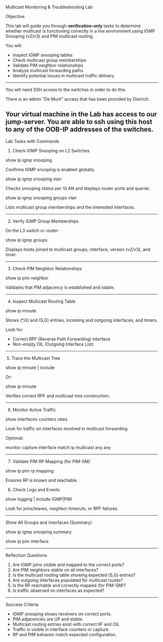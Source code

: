 Multicast Monitoring & Troubleshooting Lab

Objective

This lab will guide you through **verification-only** tasks to determine whether multicast is functioning correctly in a live environment using IGMP Snooping (v2/v3) and PIM multicast routing.

You will:

- Inspect IGMP snooping tables
- Check multicast group memberships
- Validate PIM neighbor relationships
- Analyze multicast forwarding paths
- Identify potential issues in multicast traffic delivery

---

You will need SSH access to the switches in order to do this.

There is an admin "De Munt" access that has been provided by Dietrich.

Your virtual machine in the Lab has access to our jump-server. You are able to ssh using this host to any of the OOB-IP addresses of the switches.
---

Lab Tasks with Commands

1. Check IGMP Snooping on L2 Switches

show ip igmp snooping

Confirms IGMP snooping is enabled globally.

show ip igmp snooping vlan <VLAN-ID>

Checks snooping status per VLAN and displays router ports and querier.

show ip igmp snooping groups vlan <VLAN-ID>

Lists multicast group memberships and the interested interfaces.

---

2. Verify IGMP Group Memberships

On the L3 switch or router:

show ip igmp groups

Displays hosts joined to multicast groups, interface, version (v2/v3), and timer.

---

3. Check PIM Neighbor Relationships

show ip pim neighbor

Validates that PIM adjacency is established and stable.

---

4. Inspect Multicast Routing Table

show ip mroute

Shows (*,G) and (S,G) entries, incoming and outgoing interfaces, and timers.

Look for:
- Correct RPF (Reverse Path Forwarding) interface
- Non-empty OIL (Outgoing Interface List)

---

️ 5. Trace the Multicast Tree

show ip mroute | include <group-address>

Or:

show ip mroute <group> <source>

Verifies correct RPF and multicast tree construction.

---

6. Monitor Active Traffic

show interfaces counters rates

Look for traffic on interfaces involved in multicast forwarding.

Optional:

monitor capture <name> interface <intf> match ip multicast any any

---

7. Validate PIM RP Mapping (for PIM-SM)

show ip pim rp mapping

Ensures RP is known and reachable.


8. Check Logs and Events

show logging | include IGMP|PIM

Look for joins/leaves, neighbor timeouts, or RPF failures.

---

Show All Groups and Interfaces (Summary)

show ip igmp snooping summary

show ip pim interface

---

Reflection Questions

1. Are IGMP joins visible and mapped to the correct ports?
2. Are PIM neighbors stable on all interfaces?
3. Is the multicast routing table showing expected (S,G) entries?
4. Are outgoing interfaces populated for multicast routes?
5. Is the RP reachable and correctly mapped (for PIM-SM)?
6. Is traffic observed on interfaces as expected?

---

Success Criteria

- IGMP snooping shows receivers on correct ports.
- PIM adjacencies are UP and stable.
- Multicast routing entries exist with correct IIF and OIL.
- Traffic is visible in interface counters or capture.
- RP and PIM behavior match expected configuration.

